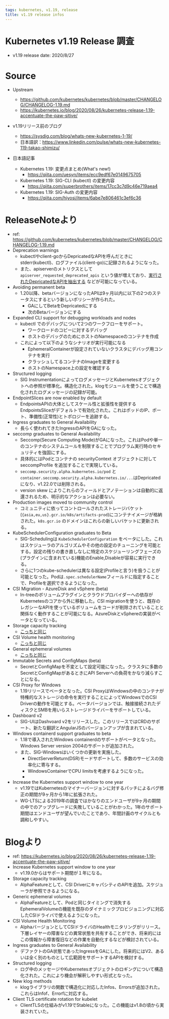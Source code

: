 ```yaml
---
tags: kubernetes, v1.19, release
title: v1.19 release infos
---
```


# Kubernetes v1.19 Release 調査

- v1.19 release date: 2020/8/27

# Source
- Upstream
    - https://github.com/kubernetes/kubernetes/blob/master/CHANGELOG/CHANGELOG-1.19.md
    - https://kubernetes.io/blog/2020/08/26/kubernetes-release-1.19-accentuate-the-paw-sitive/

- v1.19リリース前のブログ
    - https://sysdig.com/blog/whats-new-kubernetes-1-19/
    - 日本語訳：https://www.linkedin.com/pulse/whats-new-kubernetes-119-takao-shimizu/

- 日本語記事
    - Kubernetes 1.19: 変更点まとめ(What's new!)
      - https://qiita.com/uesyn/items/ecc9edf67e0149675705
    - Kubernetes 1.19: SIG-CLI (kubectl) の変更内容
      - https://qiita.com/superbrothers/items/17cc3c7d9c46e719aea4
    - Kubernetes 1.19: SIG-Auth の変更内容
      - https://qiita.com/hiyosi/items/6abe7e806461c3ef6c36

# ReleaseNoteより
- ref: https://github.com/kubernetes/kubernetes/blob/master/CHANGELOG/CHANGELOG-1.19.md
- Deprecation warnings
    - kubectlやclient-goからDepricatedなAPIを呼んだときにstderr(kubectl)、ログファイル(client-go)に記録されるようになった。
    - また、apiserverのメトリクスとして `apiserver_requested_deprecated_apis` という値が増えており、[実行されたDepricatedなAPIを抽出する](apiserver_requested_deprecated_apis) などが可能になっている。
- Avoiding permanent beta
    - 1.20以降、betaバージョンになったAPIは9ヶ月以内に以下の2つのステータスにするという新しいポリシーが作られた。
        - GAにしてBetaをDepricatedにする
        - 次のBetaバージョンにする
- Expanded CLI support for debugging workloads and nodes
    - kubectl でのデバッグについて2つのワークフローをサポート。
        - ワークロードのコピーに対するデバッグ
        - ホストのデバッグのためにホストのNamespaceのコンテナを作成
    - これによって以下のようなシナリオが実行可能になる
        - EphemeralContainerが設定されていないクラスタにデバッグ用コンテナを実行
        - クラッシュしてるコンテナのImageを変更する
        - ホストのNamespace上の設定を確認する
- Structured logging
    - SIG InstrumentationによってログメッセージとKubernetesオブジェクトへの参照が標準化。構造化された。klogモジュールを使うことで構造化されたログメッセージの記録が可能。
- EndpointSlices are now enabled by default
    - EndpointsAPIの大体としてスケール性と拡張性を提供するEndpointsSliceがデフォルトで有効化された。これはポッドのIP、ポート、準備性(正常性)とトポロジーを追跡する。
- Ingress graduates to General Availability
    - 長らく使われてきたIngressのAPIをGAになった。
- seccomp graduates to General Availability
    - Seccomp(Secure Computing Mode)がGAになった。これはPodや単一のコンテナのシステムコールを制限することでプログラム実行時のセキュリティを強固にする。
    - 具体的にはPodとコンテナの securityContext オブジェクトに対して seccompProfile を追加することで実現している。
    - `seccomp.security.alpha.kubernetes.io/pod` と`container.seccomp.security.alpha.kubernetes.io/...`はDepricatedになり、v1.22.0では削除される。
    - version skew によりこれらのフィールドとアノテーションは自動的に返還されるため、明示的なアクションは必要ない。
- Production images moved to community control
    - コミュニティに依ってコントロールされたストレージバケット(`{asia,eu,us}.gcr.io/k8s/artifacts-prod`)にコンテナイメージが格納された。`k8s.gcr.io` のドメインはこれらの新しいバケットに更新される。
- KubeSchedulerConfiguration graduates to Beta
    - SIG-Schedulingは `KubeSchedulerConfiguration` をベータにした。これはスケジューラのアルゴリズムやその他の設定のチューニングを可能とする。設定の残りの書き直しなしに特定のスケジューリングフェーズの(プラグインに含まれている)機能のEnable,Disableが容易に実行できる。
    - さらに1つのkube-schedulerは異なる設定(Profileと言う)を扱うことが可能となった。Podは`.spec.schedulerName`フィールドに指定することで、Profileを選択できるようになった。
- CSI Migration - AzureDisk and vSphere (beta)
    - In-treeのボリュームプラグインとクラウドプロバイダーへの依存がKubernetesのコアから外に移動した。CSI migrationを使うと、既存のレガシーなAPIを使っているボリュームをコードが削除されていることと関係なく動作することが可能になる。AzureDiskとvSphereの実装がベータとなっている。
- Storage capacity tracking
    - [こっちと同じ](#Blogより)
- CSI Volume health monitoring
    - [こっちと同じ](#Blogより)
- General ephemeral volumes
    - [こっちと同じ](#Blogより)
- Immutable Secrets and ConfigMaps (beta)
    - SecretとConfigMapを不変として設定可能になった。クラスタに多数のSecretとConfigMapがあるときにAPI Serverへの負荷をかなり減らすことになる。
- CSI Proxy for Windows
    - 1.19リリースでベータとなった。CSI ProxyはWindowsの中のコンテナが特権的なストレージの命令を実行することによってWindowsでのCSI Driverの動作を可能とする。ベータバージョンでは、触接接続されたディスクとSMBを用いらストレージドライバーをサポートしている。
- Dashboard v2
    - SIG-UIはDashvoard v2をリリースした。このリリースではCRDのサポート、新たな翻訳とAngularJSのバージョンアップが含まれている。
- Windows containerd support graduates to beta
    - 1.18で導入されたWindows containerdのサポートがベータとなった。Windows Server version 2004のサポートが追加された。
    - また、SIG-Windowsはいくつかの更新を実施した。
        - DirectServerReturn(DSR)モードサポートして、多数のサービスの効率化に寄与する。
        - WindowsContainerでCPU limitsを考慮するようになった。
        - 
- Increase the Kubernetes support window to one year
    - v1.19ではKubernetesのマイナーバージョンに対するパッチによるバグ修正の期間が9ヶ月から1年に拡張された。
    - WG-LTSによる2019年の調査ではかなりのエンドユーザが9ヶ月の期間の中でのアップグレードに失敗していることがわかった。1年のサポート期間はエンドユーザが望んでいたことであり、年間計画のサイクルとも調和しやすい。


# Blogより
- ref: https://kubernetes.io/blog/2020/08/26/kubernetes-release-1.19-accentuate-the-paw-sitive/
- Increase Kubernetes support window to one year
    - v1.19.0からはサポート期間が１年になる。
- Storage capacity tracking
    - AlphaFeatureとして、CSI DriverにキャパシティのAPIを追加。スケジューラが参照できるようになる。
- Generic ephemeral volumes
    - AlphaFeatureとして、Podと同じタイミングで消失するEphemeralVolumeの機能を既存のダイナミックプロビジョニングに対応したCSIドライバで使えるようになった。
- CSI Volume Health Monitoring
    - AlphaバージョンとしてCSIドライバのHealthモニタリングがリリース。下層レイヤーの障害などの異常状態を共有することができ、将来的にはこの情報から障害復旧などの作業を自動化するなどが検討されている。
- Ingress graduates to General Availability
    - デファクトのGA状態であったIngressをGAにした。将来的にはV2、あるいは全く別のものとして広範囲をサポートするAPIを検討する。
- Structured logging
    - ログ中のメッセージやKubernetesオブジェクトのロギングについて構造化された。これにより機会が解釈しやすい形式となった。
- New klog methods
    - klogライブラリの関数で構造化に対応したInfos、Errorsが追加された。これらはInfof、Errorfに対応する。
- Client TLS certificate rotation for kubelet
    - ClientTLSの仕組みがv1.19でStableになった。この機能はv1.8の頃から実装されていた。
